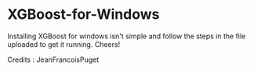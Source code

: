 # XGBoost-for-Windows
Installing XGBoost for windows isn't simple and follow the steps in the file uploaded to get it running. Cheers!



Credits : JeanFrancoisPuget 
